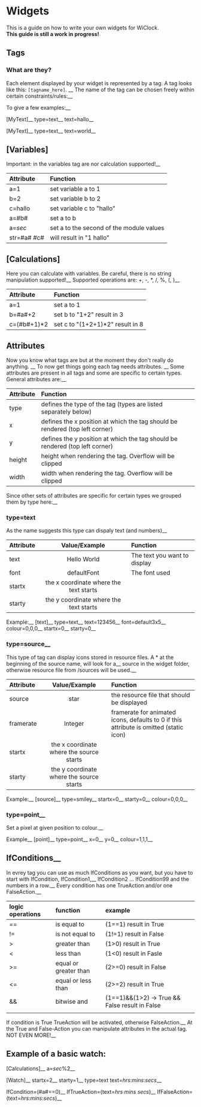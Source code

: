 # Widgets

This is a guide on how to write your own widgets for WiClock.  
**This guide is still a work in progress!**

## Tags
### What are they?
Each element displayed by your widget is represented by a tag. A tag looks like this: `[tagname_here]`. __
The name of the tag can be chosen freely within certain constraints/rules:__

To give a few examples:__

[MyText]__
type=text__
text=hallo__

[MyText]__
type=text__
text=world__

## [Variables]
Important: in the variables tag are nor calculation supported!__

| Attribute | Function |
| :-------- | :------- |
| a=1 | set variable a to 1 |
| b=2 | set variable b to 2 |
| c=hallo | set variable c to "hallo" |
| a=#b# | set a to b |
| a=$sec$ | set a to the second of the module values|
| str=#a# #c# | will result in "1 hallo" |

## [Calculations]
Here you can calculate with variables. Be careful, there is no string manipulation supported!__
Supported operations are: +, -, *, /, %, (, )__

| Attribute | Function |
| :-------- | :------- |
| a=1 | set a to 1|
| b=#a#+2 | set b to "1+2" result in 3 |
| c=(#b#+1)*2 | set c to "(1+2+1)*2" result in 8 |
## Attributes
Now you know what tags are but at the moment they don't really do anything. __
To now get things going each tag needs attributes. __
Some attributes are present in all tags and some are specific to certain types. General attributes are:__

| Attribute | Function |
| :-------- | :------- |
| type | defines the type of the tag (types are listed separately below) |
| x | defines the x position at which the tag should be rendered (top left corner) |
| y | defines the y position at which the tag should be rendered (top left corner) |
| height | height when rendering the tag. Overflow will be clipped |
| width | width when rendering the tag. Overflow will be clipped |

Since other sets of attributes are specific for certain types we grouped them by type here:__

### type=text
As the name suggests this type can dispaly text (and numbers)__

| Attribute | Value/Example | Function |
| :-------- | :-----: | :------- |
| text | Hello World | The text you want to display |
| font | defaultFont | The font used |
| startx | the x coordinate where the text starts |
| starty | the y coordinate where the text starts |

Example:__
[text]__
type=text__
text=123456__
font=default3x5__
colour=0,0,0__
startx=0__
starty=0__


### type=source__
This type of tag can display icons stored in resource files. A * at the beginning of the source name, will look for a__
source in the widget folder, otherwise resource file from /sources will be used.__

| Attribute | Value/Example | Function |
| :-------- | :-----: | :------- |
| source | star | the resource file that should be displayed |
| framerate | Integer | framerate for animated icons, defaults to 0 if this attribute is omitted (static icon) |
| startx | the x coordinate where the source starts |
| starty | the y coordinate where the source starts |

Example:__
[source]__
type=smiley__
startx=0__
starty=0__
colour=0,0,0__

### type=point__
Set a pixel at given position to colour.__

Example__
[point]__
type=point__
x=0__
y=0__
colour=1,1,1__

## IfConditions__
In evrey tag you can use as much IfConditions as you want, but you have to start with IfCondition, IfCondition1,__
IfCondition2 ... IfCondition99 and the numbers in a row.__
Every condition has one TrueAction and/or one FalseAction.__

| logic operations | function | example |
| :--------------- | :------- | :--------|
| == | is equal to | (1==1) result in True |
| != | is not equal to | (1!=1) result in False |
| > | greater than | (1>0) result in True |
| < | less than | (1<0) result in Fasle |
| >= | equal or greater than | (2>=0) result in False |
| <= | equal or less than | (2>=2) result in True |
| && | bitwise and | (1==1)&&(1>2) -> True && False result in False |
| || | bitwise or | (1==1)||(1>2) -> True || False result in True |

If condition is True TrueAction will be activated, otherwise FalseAction.__
At the True and False-Action you can manipulate attributes in the actual tag. NOT EVEN MORE!__

## Example of a basic watch:

[Calculations]__
a=$sec$%2__

[Watch]__
startx=2__
starty=1__
type=text
text=$hrs$:$mins$:$secs$__

IfCondition=(#a#==0)__
IfTrueAction=(text=$hrs$ $mins$ $secs$)__
IfFalseAction=(text=$hrs$:$mins$:$secs$)__

